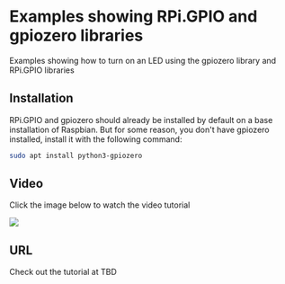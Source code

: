 # Examples showing RPi.GPIO and gpiozero libraries

Examples showing how to turn on an LED using the gpiozero library and RPi.GPIO libraries

## Installation

RPi.GPIO and gpiozero should already be installed by default on a base installation of Raspbian. But for some reason, you don't have gpiozero installed, install it with the following command:

```bash
sudo apt install python3-gpiozero
```

## Video

Click the image below to watch the video tutorial

<img src="https://www.easyprogramming.net/img/turning_on_led.jpg" />

## URL

Check out the tutorial at TBD
